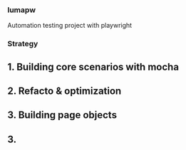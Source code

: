 ### lumapw
Automation testing project with playwright

### Strategy
## 1. Building core scenarios with mocha 
## 2. Refacto & optimization
## 3. Building page objects
## 3. 
